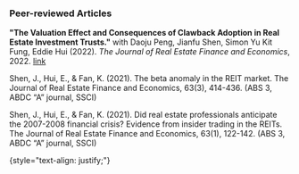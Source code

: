 ---
---

### Peer-reviewed Articles

**"The Valuation Effect and Consequences of Clawback Adoption in Real Estate Investment Trusts."** with Daoju Peng, Jianfu Shen, Simon Yu Kit Fung, Eddie Hui (2022). _The Journal of Real Estate Finance and Economics_, 2022. [link](https://doi.org/10.1007/s11146-022-09909-w)

Shen, J., Hui, E., & Fan, K. (2021). The beta anomaly in the REIT market. The Journal of Real Estate Finance and Economics, 63(3), 414-436. (ABS 3, ABDC “A” journal, SSCI) 

Shen, J., Hui, E., & Fan, K. (2021). Did real estate professionals anticipate the 2007-2008 financial crisis? Evidence from insider trading in the REITs. The Journal of Real Estate Finance and Economics, 63(1), 122-142. (ABS 3, ABDC “A” journal, SSCI) 

{style="text-align: justify;"}


